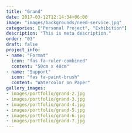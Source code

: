 ```yaml
---
title: "Grand"
date: 2017-03-12T12:14:34+06:00
image: "images/backgrounds/need-service.jpg"
categories: ["Personal Project", "Exhibition"]
description: "This is meta description."
order: "03"
draft: false
project_info:
- name: "Format"
  icon: "fas fa-ruler-combined"
  content: "50cm x 40cm"
- name: "Support"
  icon: "fas fa-paint-brush"
  content: "Watercolor on Paper"
gallery_images:
- images/portfolio/grand-2.jpg
- images/portfolio/grand-3.jpg
- images/portfolio/grand-4.jpg
- images/portfolio/grand-5.jpg
- images/portfolio/grand-6.jpg
- images/portfolio/grand-7.jpg
---
```

